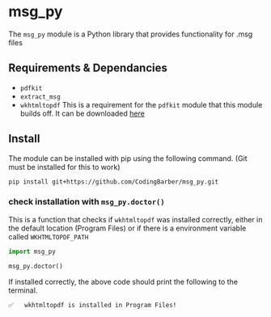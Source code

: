 # msg_py
The `msg_py` module is a Python library that provides functionality for .msg files

## Requirements & Dependancies
- `pdfkit`
- `extract_msg`
- `wkhtmltopdf`
  This is a requirement for the `pdfkit` module that this module builds off. It can be downloaded [here](https://wkhtmltopdf.org/downloads.html)


## Install
The module can be installed with pip using the following command. (Git must be installed for this to work)
```
pip install git+https://github.com/CodingBarber/msg_py.git
```

### check installation with `msg_py.doctor()`
This is a function that checks if `wkhtmltopdf` was installed correctly, either in the default location (Program Files) or if there is a environment variable called `WKHTMLTOPDF_PATH`
```python
import msg_py

msg_py.doctor()
```
If installed correctly, the above code should print the following to the terminal.
```cmd
✅   wkhtmltopdf is installed in Program Files!
```
